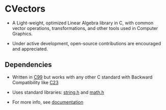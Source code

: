 # CVectors

- A Light-weight, optimized Linear Algebra library in C, with common vector operations, transformations, and other tools used in Computer Graphics.

- Under active development, open-source contributions are encouraged and appreciated.

## Dependencies
- Written in [C99](https://en.wikipedia.org/wiki/C99) but works with any other C standard with Backward Compatibility like [C23](https://en.wikipedia.org/wiki/C23_(C_standard_revision))

- Uses standard libraries: [string.h](https://en.wikibooks.org/wiki/C_Programming/string.h) and [math.h](https://en.wikibooks.org/wiki/C_Programming/math.h)

- For more info, see [documentation](https://github.com/349gill/cvectors/edit/main/docs.md)
